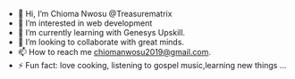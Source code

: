 - 👋 Hi, I’m Chioma Nwosu  @Treasurematrix
- 👀 I’m interested in web development
- 🌱 I’m currently learning with Genesys Upskill.
- 💞️ I’m looking to collaborate with great minds.
- 📫 How to reach me chiomanwosu2019@gmail.com.
- ⚡ Fun fact: love cooking, listening to gospel music,learning new things ...

<!---
Treasurematrix/Treasurematrix is a ✨ special ✨ repository because its `README.md` (this file) appears on your GitHub profile.
You can click the Preview link to take a look at your changes.
--->
